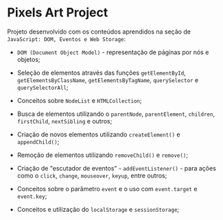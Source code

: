 # Pixels Art Project

Projeto desenvolvido com os conteúdos aprendidos na seção de `JavaScript: DOM, Eventos e Web Storage`:

- `DOM (Document Object Model)` - representação de páginas por nós e objetos;

- Seleção de elementos através das funções `getElementById`, `getElementsByClassName`, `getElementsByTagName`, `querySelector` e `querySelectorAll`;

- Conceitos sobre `NodeList` e `HTMLCollection`;

- Busca de elementos utilizando o `parentNode`, `parentElement`, `children`, `firstChild`, `nextSibling` e outros;

- Criação de novos elementos utilizando `createElement()` e `appendChild()`;

- Remoção de elementos utilizando `removeChild()` e `remove()`;

- Criação de "escutador de eventos" - `addEventListener()` - para ações como o `click`, `change`, `mouseover`, `keyup`, entre outros;

- Conceitos sobre o parâmetro `event` e o uso com `event.target` e `event.key`;

- Conceitos e utilização do `localStorage` e `sessionStorage`;
